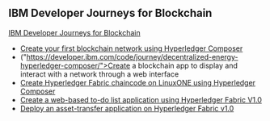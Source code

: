  ## IBM Developer Journeys for Blockchain
 
[IBM Developer Journeys for Blockchain](https://developer.ibm.com/code/journey/category/blockchain/) 		

* [Create your first blockchain network using Hyperledger Composer](https://developer.ibm.com/code/journey/build-a-blockchain-network/) 
* ("https://developer.ibm.com/code/journey/decentralized-energy-hyperledger-composer/">Create a blockchain app to display and interact with a network through a web interface</a>
        <li><a href="https://developer.ibm.com/code/journey/run-blockchain-technology-on-a-linux-mainframe/">Create Hyperledger Fabric chaincode on LinuxONE using Hyperledger Composer</a>
		<li><a href="https://developer.ibm.com/code/journey/create-a-to-do-list-app-using-blockchain/">Create a web-based to-do list application using Hyperledger Fabric V1.0</a>
		<li><a href="https://developer.ibm.com/code/journey/deploy-an-asset-transfer-app-using-blockchain/">Deploy an asset-transfer application on Hyperledger Fabric v1.0</a>
  </body>
